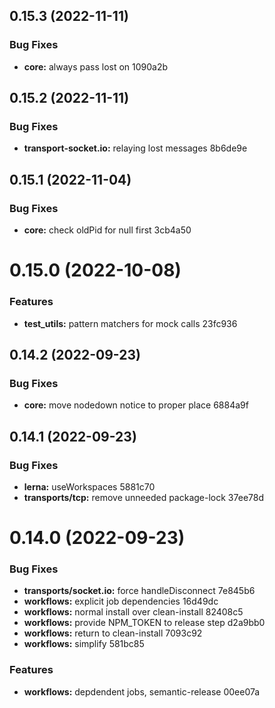 ## 0.15.3 (2022-11-11)


### Bug Fixes

* **core:** always pass lost on 1090a2b

## 0.15.2 (2022-11-11)


### Bug Fixes

* **transport-socket.io:** relaying lost messages 8b6de9e

## 0.15.1 (2022-11-04)


### Bug Fixes

* **core:** check oldPid for null first 3cb4a50

# 0.15.0 (2022-10-08)


### Features

* **test_utils:** pattern matchers for mock calls 23fc936

## 0.14.2 (2022-09-23)


### Bug Fixes

* **core:** move nodedown notice to proper place 6884a9f

## 0.14.1 (2022-09-23)


### Bug Fixes

* **lerna:** useWorkspaces 5881c70
* **transports/tcp:** remove unneeded package-lock 37ee78d

# 0.14.0 (2022-09-23)


### Bug Fixes

* **transports/socket.io:** force handleDisconnect 7e845b6
* **workflows:** explicit job dependencies 16d49dc
* **workflows:** normal install over clean-install 82408c5
* **workflows:** provide NPM_TOKEN to release step d2a9bb0
* **workflows:** return to clean-install 7093c92
* **workflows:** simplify 581bc85


### Features

* **workflows:** depdendent jobs, semantic-release 00ee07a
